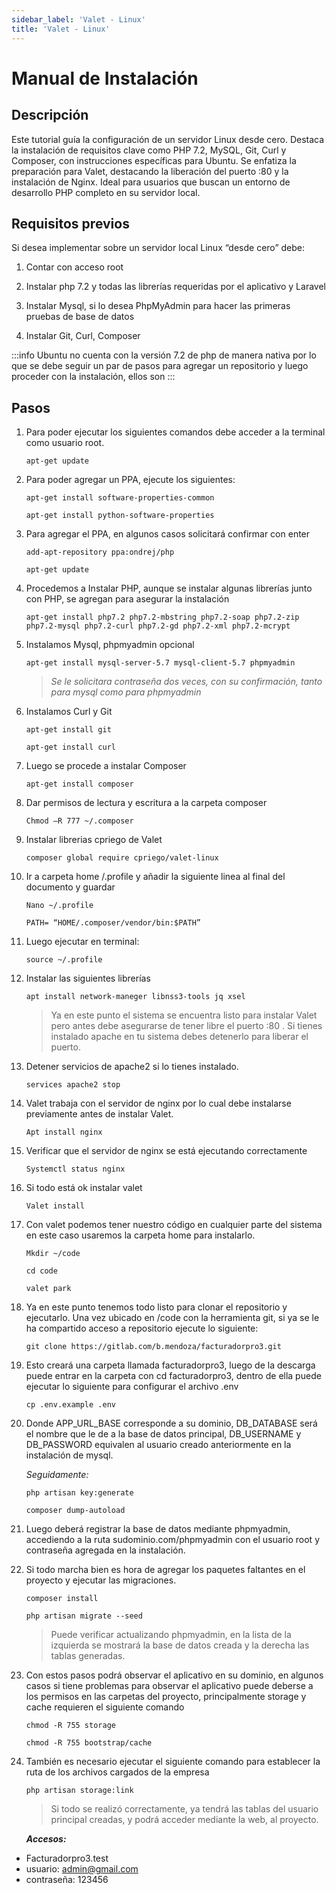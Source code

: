 ```yaml
---
sidebar_label: 'Valet - Linux'
title: 'Valet - Linux'
--- 
```


# Manual de Instalación

## Descripción

Este tutorial guía la configuración de un servidor Linux desde cero. Destaca la instalación de requisitos clave como PHP 7.2, MySQL, Git, Curl y Composer, con instrucciones específicas para Ubuntu. Se enfatiza la preparación para Valet, destacando la liberación del puerto :80 y la instalación de Nginx. Ideal para usuarios que buscan un entorno de desarrollo PHP completo en su servidor local.

## Requisitos previos

Si desea implementar sobre un servidor local Linux “desde cero” debe:

1. Contar con acceso root

2. Instalar php 7.2 y todas las librerías requeridas por el aplicativo y Laravel

3. Instalar Mysql, si lo desea PhpMyAdmin para hacer las primeras pruebas de base de datos

4. Instalar Git, Curl, Composer

:::info
Ubuntu no cuenta con la versión 7.2 de php de manera nativa por lo que se debe seguir un par de pasos para agregar un repositorio y luego proceder con la instalación, ellos son
:::

## Pasos

1. Para poder ejecutar los siguientes comandos debe acceder a la terminal como usuario root.
    ~~~
    apt-get update
    ~~~

2. Para poder agregar un PPA, ejecute los siguientes:
    ~~~
    apt-get install software-properties-common
    ~~~
    ~~~
    apt-get install python-software-properties
    ~~~

3. Para agregar el PPA, en algunos casos solicitará confirmar con enter  
    ~~~
    add-apt-repository ppa:ondrej/php
    ~~~
    ~~~
    apt-get update
    ~~~
    
4. Procedemos a Instalar PHP, aunque se instalar algunas librerías junto con PHP, se agregan para asegurar la instalación
    ~~~
    apt-get install php7.2 php7.2-mbstring php7.2-soap php7.2-zip php7.2-mysql php7.2-curl php7.2-gd php7.2-xml php7.2-mcrypt
    ~~~

5. Instalamos Mysql, phpmyadmin opcional
    ~~~
    apt-get install mysql-server-5.7 mysql-client-5.7 phpmyadmin
    ~~~

    > _Se le solicitara contraseña dos veces, con su confirmación, tanto para mysql como para phpmyadmin_
 
6. Instalamos Curl y Git
    ~~~
    apt-get install git
    ~~~
    ~~~
    apt-get install curl
    ~~~

7. Luego se procede a instalar Composer
    ~~~
    apt-get install composer
    ~~~

8. Dar permisos de lectura y escritura a la carpeta composer
    ~~~
    Chmod –R 777 ~/.composer
    ~~~

9. Instalar librerias cpriego de Valet
    ~~~
    composer global require cpriego/valet-linux
    ~~~ 

10. Ir a carpeta home /.profile y añadir la siguiente linea al final del documento y guardar
    ~~~
    Nano ~/.profile
    ~~~
    ~~~
    PATH= “HOME/.composer/vendor/bin:$PATH”
    ~~~
 
11. Luego ejecutar en terminal: 
    ~~~
    source ~/.profile
    ~~~

12. Instalar las siguientes librerías
    ~~~
    apt install network-maneger libnss3-tools jq xsel
    ~~~
 
    > Ya en este punto el sistema se encuentra listo para instalar Valet pero antes debe asegurarse de tener libre el puerto :80 . Si tienes instalado apache en tu sistema debes detenerlo para liberar el puerto.
 
13. Detener servicios de apache2 si lo tienes instalado.
    ~~~
    services apache2 stop
    ~~~ 
14. Valet trabaja con el servidor de nginx por lo cual debe instalarse previamente antes de instalar Valet.
    ~~~
    Apt install nginx
    ~~~ 

15. Verificar que el servidor de nginx se está ejecutando correctamente
    ~~~
    Systemctl status nginx
    ~~~ 

16. Si todo está ok instalar valet
    ~~~
    Valet install
    ~~~ 
17. Con valet podemos tener nuestro código en cualquier parte del sistema en este caso usaremos la carpeta home para instalarlo.
    ~~~
    Mkdir ~/code
    ~~~
    ~~~
    cd code
    ~~~
    ~~~
    valet park
    ~~~

18. Ya en este punto tenemos todo listo para clonar el repositorio y ejecutarlo. Una vez ubicado en /code con la herramienta git, si ya se le ha compartido acceso a repositorio ejecute lo siguiente:
    ~~~
    git clone https://gitlab.com/b.mendoza/facturadorpro3.git
    ~~~ 

19. Esto creará una carpeta llamada facturadorpro3, luego de la descarga puede entrar en la carpeta con cd facturadorpro3, dentro de ella puede ejecutar lo siguiente para configurar el archivo .env
    ~~~
    cp .env.example .env
    ~~~

20. Donde APP_URL_BASE corresponde a su dominio, DB_DATABASE será el nombre que le de a la base de datos principal, DB_USERNAME y DB_PASSWORD equivalen al usuario creado anteriormente en la instalación de mysql.
 
    _Seguidamente:_
    ~~~
    php artisan key:generate
    ~~~
    ~~~
    composer dump-autoload
    ~~~

21. Luego deberá registrar la base de datos mediante phpmyadmin, accediendo a la ruta sudominio.com/phpmyadmin con el usuario root y contraseña agregada en la instalación.
 
22. Si todo marcha bien es hora de agregar los paquetes faltantes en el proyecto y ejecutar las migraciones.
    ~~~
    composer install
    ~~~
    ~~~
    php artisan migrate --seed
    ~~~

    > Puede verificar actualizando phpmyadmin, en la lista de la izquierda se mostrará la base de datos creada y la derecha las tablas generadas.
 
23. Con estos pasos podrá observar el aplicativo en su dominio, en algunos casos si tiene problemas para observar el aplicativo puede deberse a los permisos en las carpetas del proyecto, principalmente storage y cache requieren el siguiente comando
    ~~~
    chmod -R 755 storage
    ~~~
    ~~~
    chmod -R 755 bootstrap/cache
    ~~~
 
24. También es necesario ejecutar el siguiente comando para establecer la ruta de los archivos cargados de la empresa
    ~~~
    php artisan storage:link
    ~~~

    > Si todo se realizó correctamente, ya tendrá las tablas del usuario principal creadas, y podrá acceder mediante la web, al proyecto.

        
    __*Accesos:*__

- Facturadorpro3.test
- usuario: admin@gmail.com
- contraseña: 123456

